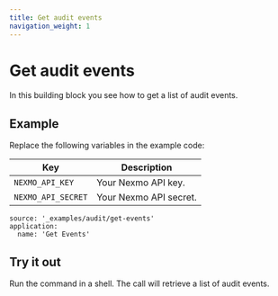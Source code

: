 ```yaml
---
title: Get audit events
navigation_weight: 1
---
```


# Get audit events

In this building block you see how to get a list of audit events.

## Example

Replace the following variables in the example code:

Key | Description
-- | --
`NEXMO_API_KEY` | Your Nexmo API key.
`NEXMO_API_SECRET` | Your Nexmo API secret.

```building_blocks
source: '_examples/audit/get-events'
application:
  name: 'Get Events'
```

## Try it out

Run the command in a shell. The call will retrieve a list of audit events.